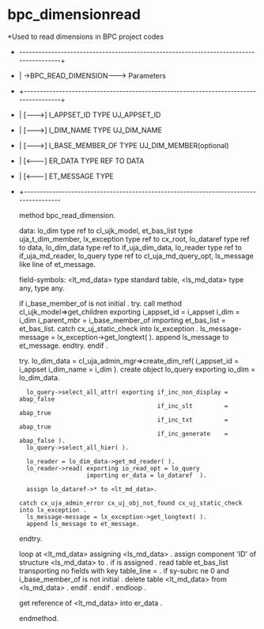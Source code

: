 # bpc_dimensionread
*Used to read dimensions in BPC project codes

* ---------------------------------------------------------------------------------------+
* | ->BPC_READ_DIMENSION---> Parameters
* +--------------------------------------------------------------------------------------+
* | [--->] I_APPSET_ID                    TYPE        UJ_APPSET_ID
* | [--->] I_DIM_NAME                     TYPE        UJ_DIM_NAME
* | [--->] I_BASE_MEMBER_OF               TYPE        UJ_DIM_MEMBER(optional)
* | [<---] ER_DATA                        TYPE REF TO DATA
* | [<---] ET_MESSAGE                     TYPE        
* +--------------------------------------------------------------------------------------

  method bpc_read_dimension.

    data: lo_dim       type ref to cl_ujk_model,
          et_bas_list  type uja_t_dim_member,
          lx_exception type ref to cx_root,
          lo_dataref   type ref to data,
          lo_dim_data  type ref to if_uja_dim_data,
          lo_reader    type ref to if_uja_md_reader,
          lo_query     type ref to cl_uja_md_query_opt,
          ls_message   like line of et_message.

    field-symbols: <lt_md_data> type standard table,
                   <ls_md_data> type any,
                   <id>         type any.

    if i_base_member_of is not initial .
      try.
          call method cl_ujk_model=>get_children
            exporting
              i_appset_id  = i_appset
              i_dim        = i_dim
              i_parent_mbr = i_base_member_of
            importing
              et_bas_list  = et_bas_list.
        catch cx_uj_static_check into lx_exception .
          ls_message-message = lx_exception->get_longtext( ).
          append ls_message to et_message.
      endtry.
    endif .

    try.
        lo_dim_data = cl_uja_admin_mgr=>create_dim_ref( i_appset_id = i_appset i_dim_name = i_dim ).
        create object lo_query exporting io_dim = lo_dim_data.

        lo_query->select_all_attr( exporting if_inc_non_display = abap_false
                                             if_inc_slt         = abap_true
                                             if_inc_txt         = abap_true
                                             if_inc_generate    = abap_false ).
        lo_query->select_all_hier( ).

        lo_reader = lo_dim_data->get_md_reader( ).
        lo_reader->read( exporting io_read_opt = lo_query
                         importing er_data = lo_dataref  ).

        assign lo_dataref->* to <lt_md_data>.

      catch cx_uja_admin_error cx_uj_obj_not_found cx_uj_static_check into lx_exception .
        ls_message-message = lx_exception->get_longtext( ).
        append ls_message to et_message.
    endtry.

    loop at <lt_md_data> assigning <ls_md_data> .
      assign component 'ID' of structure <ls_md_data> to <id> .
      if <id> is assigned .
        read table et_bas_list transporting no fields with key table_line = <id> .
        if sy-subrc ne 0 and i_base_member_of is not initial .
          delete table <lt_md_data> from <ls_md_data> .
        endif .
      endif .
    endloop .

    get reference of <lt_md_data> into er_data .

  endmethod.
